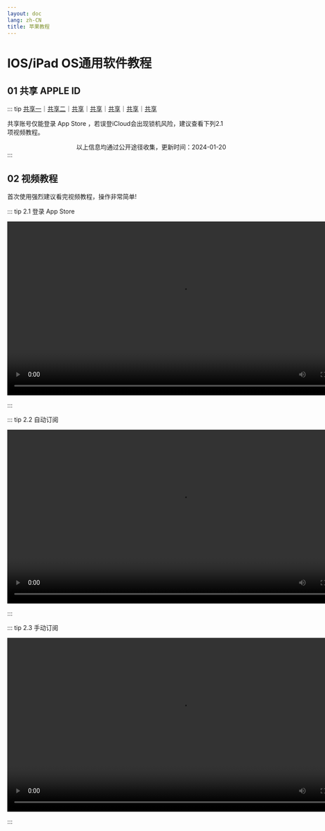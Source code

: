 ```yaml
---
layout: doc
lang: zh-CN
title: 苹果教程
---
```



# IOS/iPad OS通用软件教程

## 01 共享 APPLE ID

::: tip
[共享一](https://idfree.top)｜[共享二](https://apple.laogoubi.net/s/c7d1e73290a646f2513f6f0b75843b0b)｜[共享](https://idshare.me)｜[共享](https://idshare.me)｜[共享](https://appleid.iossid.com)｜[共享](https://aunlock.laogoubi.net/s/df4ab9de842ce5f0abefcc560cf504f0)｜[共享](https://aunlock.laogoubi.net/s/1ddec87e5432ed7d6fb11056bc53fd6a.top)

共享账号仅能登录 App Store ，若误登iCloud会出现锁机风险，建议查看下列2.1项视频教程。

<div style="text-align: right;">以上信息均通过公开途径收集，更新时间：2024-01-20 </div>
:::

## 02 视频教程

首次使用强烈建议看完视频教程，操作非常简单!

::: tip 2.1 登录 App Store

<video controls>
  <source src="./v/i/login.webm" type="video/webm" />
</video>

:::

::: tip 2.2 自动订阅

<video controls>
  <source src="./v/i/click.webm" type="video/webm" />
</video>

:::

::: tip 2.3 手动订阅

<video controls>
  <source src="./v/i/copy.webm" type="video/webm" />
</video>

:::

<style>
  video {
    height: 400px;
    
  }
</style>

<!-- ---
layout: home

hero:
  name: "Hi there!"
  text: "你能在这里找到一些有趣的软件使用教程"
  tagline: My great project tagline
  actions:
    - theme: brand
      text: Markdown Examples
      link: /markdown-examples
    - theme: alt
      text: API Examples
      link: /api-examples

features:
  - title: Feature A
    details: Lorem ipsum dolor sit amet, consectetur adipiscing elit
  - title: Feature B
    details: Lorem ipsum dolor sit amet, consectetur adipiscing elit
  - title: Feature C
    details: Lorem ipsum dolor sit amet, consectetur adipiscing elit
--- -->

